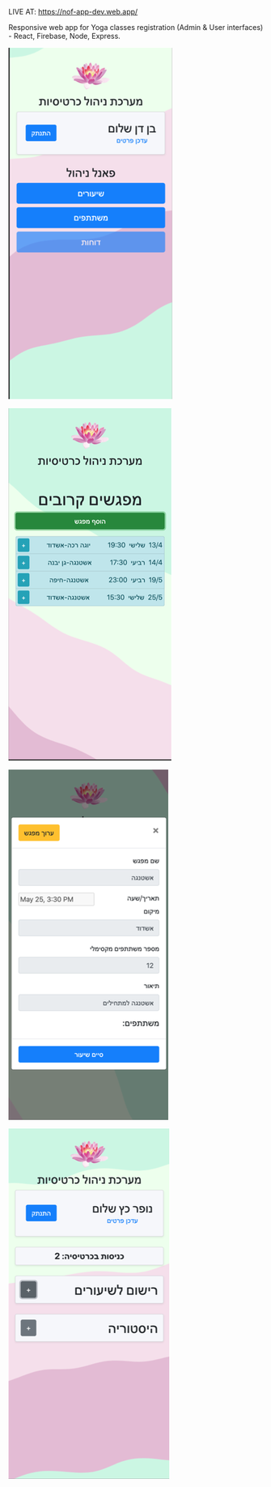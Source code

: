 LIVE AT: https://nof-app-dev.web.app/

Responsive web app for Yoga classes registration (Admin & User interfaces) - React, Firebase, Node, Express.

![alt text](https://github.com/bendan7/YogiApp/blob/master/Screenshot1.png)

![alt text](https://github.com/bendan7/YogiApp/blob/master/Screenshot2.png)

![alt text](https://github.com/bendan7/YogiApp/blob/master/Screenshot3.png)

![alt text](https://github.com/bendan7/YogiApp/blob/master/Screenshot4.png)
